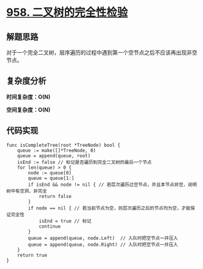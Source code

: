 # [958. 二叉树的完全性检验](https://leetcode-cn.com/problems/check-completeness-of-a-binary-tree/)

## 解题思路

对于一个完全二叉树，层序遍历的过程中遇到第一个空节点之后不应该再出现非空节点。

## 复杂度分析

**时间复杂度：O(N)**

**空间复杂度：O(N)** 

## 代码实现

```golang
func isCompleteTree(root *TreeNode) bool {
	queue := make([]*TreeNode, 0)
	queue = append(queue, root)
	isEnd := false // 标记是否遍历到完全二叉树的最后一个节点
	for len(queue) > 0 {
		node := queue[0]
		queue = queue[1:]
		if isEnd && node != nil { // 若层次遍历过空节点，并且本节点非空，说明树中有空洞，非完全
			return false
		}
		if node == nil { // 若当前节点为空，则层次遍历之后的节点均为空，才能保证完全性
			isEnd = true // 标记
			continue
		}
		queue = append(queue, node.Left)  // 入队时把空节点一并压入
		queue = append(queue, node.Right) // 入队时把空节点一并压入
	}
	return true
}
```